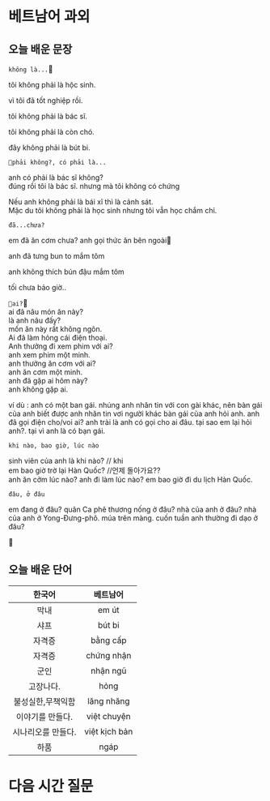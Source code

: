 # 베트남어 과외

## 오늘 배운 문장
`không là...`

tôi không phải là hộc sinh.  

vì tôi đã tốt nghiệp rồi. 

tôi không phải là bác sĩ.  

tôi không phải là còn chó.  

đây không phải là bút bi.  

`phải không?, có phải là...`

anh có phải là bác sĩ không?  
đúng rồi tôi là bác sĩ. nhưng mà tôi không có chứng 

Nếu anh không phải là bái xĩ thì là cảnh sát.  
Mặc du tôi không phải là học sinh nhưng tôi vẫn học chắm chỉ.  

`đã...chưa?`

em đã ăn cơm chưa?
anh gọi thức ăn bên ngoài

anh đã tưng bun to mắm tôm

anh không thích bún đậu mắm tôm

tối chưa bảo giờ..


`ai?`  
ai đã nâu món ăn này?  
là anh nâu đấy?  
mốn ăn này rất không ngôn.  
Ai đã làm hỏng cái điện thoại.  
Anh thưởng đi xem phim với ai?   
anh xem phim một minh.  
anh thưởng ăn cơm với ai?  
anh ăn cơm một minh.  
anh đã gặp ai hôm này?  
anh không gặp ai.

ví dù : anh có một ban gái. nhúng anh nhăn tin với con gài khác, nên bàn gái của anh biết được anh nhăn tin vơi người khác bàn gái của anh hỏi anh. anh đã gọi điện cho/voi ai? anh trài là anh có gọi cho ai đâu. tại sao em lại hỏi anh?.
tại vì anh là có bạn gái.

`khi nào, bao giờ, lúc nào`

sinh viên của anh là khi nào? // khi   
em bao giờ trờ lại Hàn Quốc? //언제 돌아가요??  
anh ăn cởm lúc nào?
anh đi làm lúc nào?
em bao giờ đi du lịch Hàn Quốc.

`đâu, ở đâu`

em đang ở đâu?
quân Ca phê thương nống ở đâu?
nhà của anh ở đâu?
nhà của anh ở Yong-Đưng-phô.
múa trên màng.
cuốn tuần anh thường đi dạo ở đâu?





## 오늘 배운 단어
| 한국어 |베트남어|
|:--:|:--:|
|막내|em út|
|샤프|bút bi|
|자격증|bằng cấp|
|자격증|chứng nhận|
|군인|nhận ngũ|
|고장나다.|hỏng|
|불성실한,무책익함|lăng nhăng|
|이야기를 만들다.|việt chuyện |
|시나리오를 만들다.|việt kịch bản|
|하품|ngáp|
# 다음 시간 질문